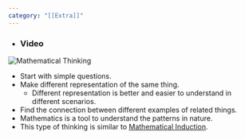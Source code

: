 ```yaml
---
category: "[[Extra]]"
---
```


- ### Video

![Mathematical Thinking](https://youtu.be/PRDVjm56Oj8)

- Start with simple questions.
- Make different representation of the same thing.
	- Different representation is better and easier to understand in different scenarios.
- Find the connection between different examples of related things.
- Mathematics is a tool to understand the patterns in nature.
- This type of thinking is similar to [Mathematical Induction](https://en.wikipedia.org/wiki/Mathematical_induction).